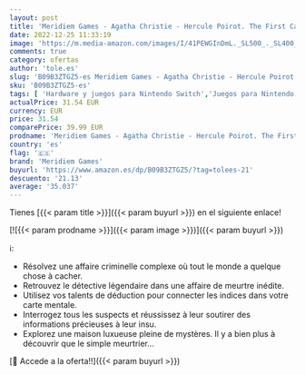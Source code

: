 ```yaml
---
layout: post
title: 'Meridiem Games - Agatha Christie - Hercule Poirot. The First Cases - Nintendo Switch'
date: 2022-12-25 11:33:19
image: 'https://m.media-amazon.com/images/I/41PEWGInDmL._SL500_._SL400_.jpg'
comments: true
category: ofertas
author: 'tole.es'
slug: 'B09B3ZTGZ5-es Meridiem Games - Agatha Christie - Hercule Poirot. The...'
sku: 'B09B3ZTGZ5-es'
tags: [ 'Hardware y juegos para Nintendo Switch','Juegos para Nintendo Switch','Videojuegos','meridiem games','nintendo','🇪🇸', ]
actualPrice: 31.54 EUR
currency: EUR
price: 31.54
comparePrice: 39.99 EUR
prodname: 'Meridiem Games - Agatha Christie - Hercule Poirot. The First Cases - Nintendo Switch'
country: 'es'
flag: '🇪🇸'
brand: 'Meridiem Games'
buyurl: 'https://www.amazon.es/dp/B09B3ZTGZ5/?tag=tolees-21'
descuento: '21.13'
average: '35.037'
---
```


Tienes [{{< param title >}}]({{< param buyurl >}}) en el siguiente enlace!

[![{{< param prodname >}}]({{< param image >}})]({{< param buyurl >}})

ℹ️:

- Résolvez une affaire criminelle complexe où tout le monde a quelque chose à cacher.
- Retrouvez le détective légendaire dans une affaire de meurtre inédite.
- Utilisez vos talents de déduction pour connecter les indices dans votre carte mentale.​
- Interrogez tous les suspects et réussissez à leur soutirer des informations précieuses à leur insu.
- Explorez une maison luxueuse pleine de mystères. Il y a bien plus à découvrir que le simple meurtrier…

[🛒 Accede a la oferta!!]({{< param buyurl >}})
